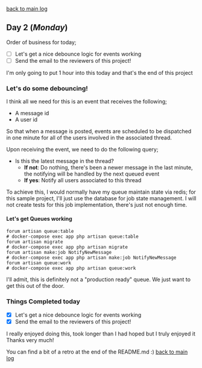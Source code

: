[back to main log](../log.md)

## Day 2 (_Monday_)
Order of business for today;
* [ ] Let's get a nice debounce logic for events working
* [ ] Send the email to the reviewers of this project!

I'm only going to put 1 hour into this today and that's the end of this project

### Let's do some debouncing!

I think all we need for this is an event that receives the following;
* A message id
* A user id

So that when a message is posted, events are scheduled to be dispatched in one
minute for all of the users involved in the associated thread.

Upon receiving the event, we need to do the following query;
* Is this the latest message in the thread?
  * **If not**: Do nothing, there's been a newer message in the last minute, the
    notifying will be handled by the next queued event
  * **If yes**: Notify all users associated to this thread

To achieve this, I would normally have my queue maintain state via redis; for
this sample project, I'll just use the database for job state management. I will
not create tests for this job implementation, there's just not enough time.

#### Let's get Queues working
```
forum artisan queue:table
# docker-compose exec app php artisan queue:table
forum artisan migrate
# docker-compose exec app php artisan migrate
forum artisan make:job NotifyNewMessage
# docker-compose exec app php artisan make:job NotifyNewMessage
forum artisan queue:work
# docker-compose exec app php artisan queue:work
```

I'll admit, this is definitely not a "production ready" queue. We just want to
get this out of the door.

### Things Completed today
* [x] Let's get a nice debounce logic for events working
* [x] Send the email to the reviewers of this project!

I really enjoyed doing this, took longer than I had hoped but I truly enjoyed it
Thanks very much!

You can find a bit of a retro at the end of the README.md :)
[back to main log](../log.md)
